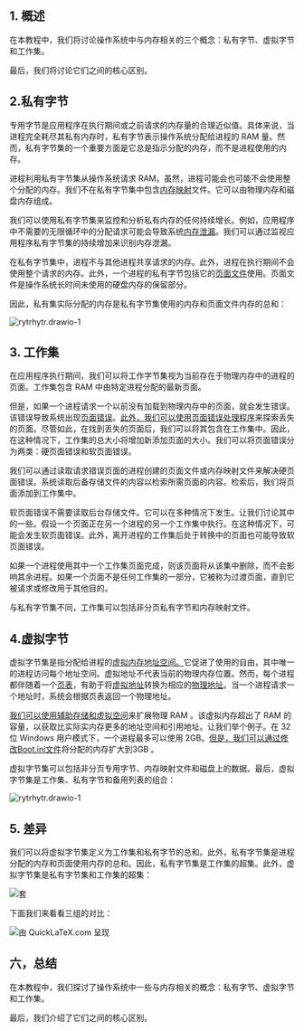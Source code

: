 ## 1. 概述

在本教程中，我们将讨论操作系统中与内存相关的三个概念：私有字节、虚拟字节和工作集。

最后，我们将讨论它们之间的核心区别。

## 2.私有字节

专用字节是应用程序在执行期间或之前请求的内存量的合理近似值。具体来说，当进程完全耗尽其私有内存时，私有字节表示操作系统分配给进程的 RAM 量。然而，私有字节集的一个重要方面是它总是指示分配的内存，而不是进程使用的内存。

进程利用私有字节集从操作系统请求 RAM。虽然，进程可能会也可能不会使用整个分配的内存。我们不在私有字节集中包含[内存映射](https://www.baeldung.com/cs/memory-mapped-vs-isolated-io)文件。它可以由物理内存和磁盘内存组成。

我们可以使用私有字节集来监控和分析私有内存的任何持续增长。例如，应用程序中不需要的无限循环中的分配请求可能会导致系统[内存泄漏](https://www.baeldung.com/cs/memory-allocation)。我们可以通过监视应用程序私有字节集的持续增加来识别内存泄漏。

在私有字节集中，进程不与其他进程共享请求的内存。此外，进程在执行期间不会使用整个请求的内存。此外，一个进程的私有字节包括它的[页面文件](https://en.wikipedia.org/wiki/Memory_paging)使用。页面文件是操作系统长时间未使用的硬盘内存的保留部分。

因此，私有集实际分配的内存是私有字节集使用的内存和页面文件内存的总和：

![rytrhytr.drawio-1](https://www.baeldung.com/wp-content/uploads/sites/4/2022/07/rytrhytr.drawio-1.drawio-1.png)

## 3. 工作集

在应用程序执行期间，我们可以将工作字节集视为当前存在于物理内存中的进程的页面。工作集包含 RAM 中由特定进程分配的最新页面。

但是，如果一个进程请求一个以前没有加载到物理内存中的页面，就会发生错误。该错误导致系统出现[页面错误](https://www.baeldung.com/cs/cache-tlb-miss-page-fault)。[此外，我们可以使用页面错误处理程序](https://en.wikipedia.org/wiki/Page_fault)来探索丢失的页面。尽管如此，在找到丢失的页面后，我们可以将其包含在工作集中。因此，在这种情况下，工作集的总大小将增加新添加页面的大小。我们可以将页面错误分为两类：硬页面错误和软页面错误。

我们可以通过读取请求错误页面的进程创建的页面文件或内存映射文件来解决硬页面错误。系统读取后备存储文件的内容以检索所需页面的内容。检索后，我们将页面添加到工作集中。

软页面错误不需要读取后台存储文件。它可以在多种情况下发生。让我们讨论其中的一些。假设一个页面正在另一个进程的另一个工作集中执行。在这种情况下，可能会发生软页面错误。此外，离开进程的工作集后处于转换中的页面也可能导致软页面错误。

如果一个进程使用其中一个工作集页面完成，则该页面将从该集中删除，而不会影响其余进程。如果一个页面不是任何工作集的一部分，它被称为过渡页面，直到它被请求或修改用于其他目的。

与私有字节集不同，工作集可以包括非分页私有字节和内存映射文件。

## 4.虚拟字节

虚拟字节集是指分配给进程的[虚拟内存地址空间。](https://www.baeldung.com/cs/virtual-memory-address)它促进了使用的自由，其中唯一的进程访问每个地址空间。虚拟地址不代表当前的物理内存位置。然而，每个进程都伴随着一个[页表](https://en.wikipedia.org/wiki/Page_table)，有助于将[虚拟地址](https://www.baeldung.com/cs/virtual-memory-address)转换为相应的[物理地址](https://www.baeldung.com/cs/virtual-memory-address)。当一个进程请求一个地址时，系统会根据页表返回一个物理地址。

[我们可以使用辅助存储和虚拟空间](https://www.baeldung.com/cs/virtual-memory-vs-swap-space)来扩展物理 RAM 。该虚拟内存超出了 RAM 的容量，以获取比实际实内存更多的地址空间和引用地址。让我们举个例子。在 32 位 Windows 用户模式下，一个进程最多可以使用 2GB。[但是，我们可以通过修改Boot.ini文件](https://en.wikipedia.org/wiki/NTLDR)将分配的内存扩大到3GB 。

虚拟字节集可以包括非分页专用字节、内存映射文件和磁盘上的数据。最后，虚拟字节集是工作集、私有字节和备用列表的组合：

![rytrhytr.drawio-1](https://www.baeldung.com/wp-content/uploads/sites/4/2022/07/rytrhytr.drawio-1.drawio.png)

## 5. 差异

我们可以将虚拟字节集定义为工作集和私有字节的总和。此外，私有字节集是进程分配的内存和页面使用内存的总和。因此，私有字节集是工作集的超集。此外，虚拟字节集是私有字节集和工作集的超集：

![套](https://www.baeldung.com/wp-content/uploads/sites/4/2022/07/sets.png)

下面我们来看看三组的对比：

![由 QuickLaTeX.com 呈现](https://www.baeldung.com/wp-content/ql-cache/quicklatex.com-ed40f1ab5a3260e8aa492a51572f9918_l3.svg)

## 六，总结

在本教程中，我们探讨了操作系统中一些与内存相关的概念：私有字节、虚拟字节和工作集。

最后，我们介绍了它们之间的核心区别。